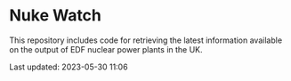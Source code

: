 # Nuke Watch

This repository includes code for retrieving the latest information available on the output of EDF nuclear power plants in the UK.

Last updated: 2023-05-30 11:06